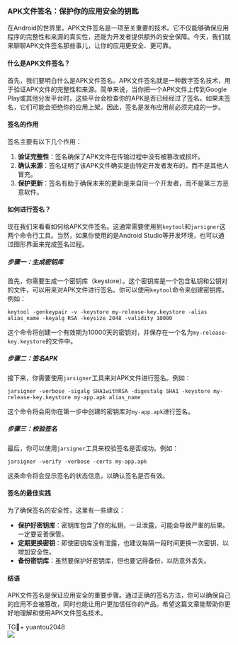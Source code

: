 ### APK文件签名：保护你的应用安全的钥匙

在Android的世界里，APK文件签名是一项至关重要的技术。它不仅能够确保应用程序的完整性和来源的真实性，还能为开发者提供额外的安全保障。今天，我们就来聊聊APK文件签名那些事儿，让你的应用更安全、更可靠。

#### 什么是APK文件签名？

首先，我们要明白什么是APK文件签名。APK文件签名就是一种数字签名技术，用于验证APK文件的完整性和来源。简单来说，当你把一个APK文件上传到Google Play或其他分发平台时，这些平台会检查你的APK是否已经经过了签名。如果未签名，它们可能会拒绝你的应用上架。因此，签名是发布应用前必须完成的一步。

#### 签名的作用

签名主要有以下几个作用：

1. **验证完整性**：签名确保了APK文件在传输过程中没有被篡改或损坏。
2. **确认来源**：签名证明了该APK文件确实是由特定开发者发布的，而不是其他人冒充。
3. **保护更新**：签名有助于确保未来的更新是来自同一个开发者，而不是第三方恶意软件。

#### 如何进行签名？

现在我们来看看如何给APK文件签名。这通常需要使用到`keytool`和`jarsigner`这两个命令行工具。当然，如果你使用的是Android Studio等开发环境，也可以通过图形界面来完成签名过程。

##### 步骤一：生成密钥库

首先，你需要生成一个密钥库（keystore）。这个密钥库是一个包含私钥和公钥对的文件，可以用来对APK文件进行签名。你可以使用`keytool`命令来创建密钥库。例如：

```
keytool -genkeypair -v -keystore my-release-key.keystore -alias alias_name -keyalg RSA -keysize 2048 -validity 10000
```

这个命令将创建一个有效期为10000天的密钥对，并保存在一个名为`my-release-key.keystore`的文件中。

##### 步骤二：签名APK

接下来，你需要使用`jarsigner`工具来对APK文件进行签名。例如：

```
jarsigner -verbose -sigalg SHA1withRSA -digestalg SHA1 -keystore my-release-key.keystore my-app.apk alias_name
```

这个命令将会用你在第一步中创建的密钥库对`my-app.apk`进行签名。

##### 步骤三：校验签名

最后，你可以使用`jarsigner`工具来校验签名是否成功。例如：

```
jarsigner -verify -verbose -certs my-app.apk
```

这条命令将会显示签名的状态信息，以确认签名是否有效。

#### 签名的最佳实践

为了确保签名的安全性，这里有一些建议：

- **保护好密钥库**：密钥库包含了你的私钥，一旦泄露，可能会导致严重的后果。一定要妥善保管。
- **定期更换密钥**：即使密钥库没有泄露，也建议每隔一段时间更换一次密钥，以增加安全性。
- **备份密钥库**：虽然要保护好密钥库，但也要记得备份，以防意外丢失。

#### 结语

APK文件签名是保证应用安全的重要步骤。通过正确的签名方法，你可以确保自己的应用不会被篡改，同时也能让用户更加信任你的产品。希望这篇文章能帮助你更好地理解和使用APK文件签名技术。

TG💪+ yuantou2048  
![](https://github.com/user-attachments/assets/cf57a8bb-a08e-43c1-ad82-039f33c64200)